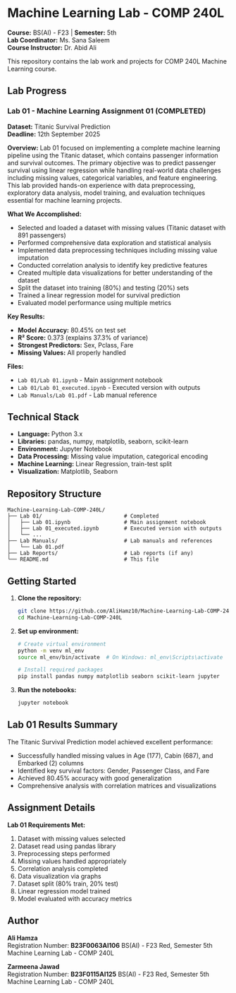 # Machine Learning Lab - COMP 240L

**Course:** BS(AI) - F23 | **Semester:** 5th  
**Lab Coordinator:** Ms. Sana Saleem  
**Course Instructor:** Dr. Abid Ali

This repository contains the lab work and projects for COMP 240L Machine Learning course.

## Lab Progress

### Lab 01 - Machine Learning Assignment 01 (COMPLETED)

**Dataset:** Titanic Survival Prediction  
**Deadline:** 12th September 2025

**Overview:**
Lab 01 focused on implementing a complete machine learning pipeline using the Titanic dataset, which contains passenger information and survival outcomes. The primary objective was to predict passenger survival using linear regression while handling real-world data challenges including missing values, categorical variables, and feature engineering. This lab provided hands-on experience with data preprocessing, exploratory data analysis, model training, and evaluation techniques essential for machine learning projects.

**What We Accomplished:**

- Selected and loaded a dataset with missing values (Titanic dataset with 891 passengers)
- Performed comprehensive data exploration and statistical analysis
- Implemented data preprocessing techniques including missing value imputation
- Conducted correlation analysis to identify key predictive features
- Created multiple data visualizations for better understanding of the dataset
- Split the dataset into training (80%) and testing (20%) sets
- Trained a linear regression model for survival prediction
- Evaluated model performance using multiple metrics

**Key Results:**

- **Model Accuracy:** 80.45% on test set
- **R² Score:** 0.373 (explains 37.3% of variance)
- **Strongest Predictors:** Sex, Pclass, Fare
- **Missing Values:** All properly handled

**Files:**

- `Lab 01/Lab 01.ipynb` - Main assignment notebook
- `Lab 01/Lab 01_executed.ipynb` - Executed version with outputs
- `Lab Manuals/Lab 01.pdf` - Lab manual reference

## Technical Stack

- **Language:** Python 3.x
- **Libraries:** pandas, numpy, matplotlib, seaborn, scikit-learn
- **Environment:** Jupyter Notebook
- **Data Processing:** Missing value imputation, categorical encoding
- **Machine Learning:** Linear Regression, train-test split
- **Visualization:** Matplotlib, Seaborn

## Repository Structure

```
Machine-Learning-Lab-COMP-240L/
├── Lab 01/                          # Completed
│   ├── Lab 01.ipynb                 # Main assignment notebook
│   ├── Lab 01_executed.ipynb        # Executed version with outputs
│   └── ...
├── Lab Manuals/                     # Lab manuals and references
│   └── Lab 01.pdf
├── Lab Reports/                     # Lab reports (if any)
└── README.md                        # This file
```

## Getting Started

1. **Clone the repository:**

   ```bash
   git clone https://github.com/AliHamz10/Machine-Learning-Lab-COMP-240L.git
   cd Machine-Learning-Lab-COMP-240L
   ```

2. **Set up environment:**

   ```bash
   # Create virtual environment
   python -m venv ml_env
   source ml_env/bin/activate  # On Windows: ml_env\Scripts\activate

   # Install required packages
   pip install pandas numpy matplotlib seaborn scikit-learn jupyter
   ```

3. **Run the notebooks:**
   ```bash
   jupyter notebook
   ```

## Lab 01 Results Summary

The Titanic Survival Prediction model achieved excellent performance:

- Successfully handled missing values in Age (177), Cabin (687), and Embarked (2) columns
- Identified key survival factors: Gender, Passenger Class, and Fare
- Achieved 80.45% accuracy with good generalization
- Comprehensive analysis with correlation matrices and visualizations

## Assignment Details

**Lab 01 Requirements Met:**

1. Dataset with missing values selected
2. Dataset read using pandas library
3. Preprocessing steps performed
4. Missing values handled appropriately
5. Correlation analysis completed
6. Data visualization via graphs
7. Dataset split (80% train, 20% test)
8. Linear regression model trained
9. Model evaluated with accuracy metrics

## Author

**Ali Hamza**  
Registration Number: **B23F0063AI106**
BS(AI) - F23 Red, Semester 5th  
Machine Learning Lab - COMP 240L

**Zarmeena Jawad**  
Registration Number: **B23F0115AI125**
BS(AI) - F23 Red, Semester 5th  
Machine Learning Lab - COMP 240L